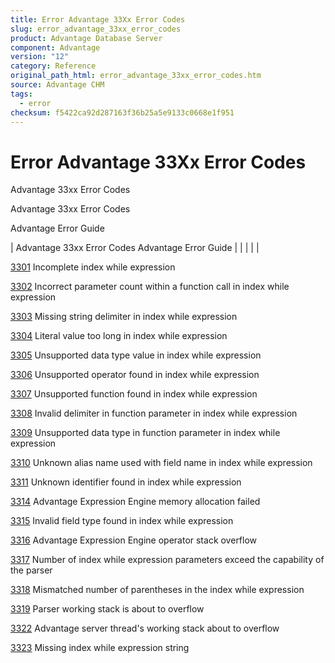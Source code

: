```yaml
---
title: Error Advantage 33Xx Error Codes
slug: error_advantage_33xx_error_codes
product: Advantage Database Server
component: Advantage
version: "12"
category: Reference
original_path_html: error_advantage_33xx_error_codes.htm
source: Advantage CHM
tags:
  - error
checksum: f5422ca92d287163f36b25a5e9133c0668e1f951
---
```


# Error Advantage 33Xx Error Codes

Advantage 33xx Error Codes

Advantage 33xx Error Codes

Advantage Error Guide

| Advantage 33xx Error Codes  Advantage Error Guide |  |  |  |  |

[3301](error_3301_incomplete_index_while_expression.md) Incomplete index while expression

[3302](error_3302_incorrect_parameter_count_within_a_function_call_in_index_while_expression.md) Incorrect parameter count within a function call in index while expression

[3303](error_3303_missing_string_delimiter_in_index_while_expression.md) Missing string delimiter in index while expression

[3304](error_3304_literal_value_too_long_in_index_while_expression.md) Literal value too long in index while expression

[3305](error_3305_unsupported_data_type_value_in_index_while_expression.md) Unsupported data type value in index while expression

[3306](error_3306_unsupported_operator_found_in_index_while_expression.md) Unsupported operator found in index while expression

[3307](error_3307_unsupported_function_found_in_index_while_expression.md) Unsupported function found in index while expression

[3308](error_3308_invalid_delimiter_in_function_parameter_in_index_while_expression.md) Invalid delimiter in function parameter in index while expression

[3309](error_3309_unsupported_data_type_in_function_parameter_in_index_while_expression.md) Unsupported data type in function parameter in index while expression

[3310](error_3310_unknown_alias_name_used_with_field_name_in_index_while_expression.md) Unknown alias name used with field name in index while expression

[3311](error_3311_unknown_identifier_found_in_index_while_expression.md) Unknown identifier found in index while expression

[3314](error_3314_advantage_expression_engine_memory_allocation_failed.md) Advantage Expression Engine memory allocation failed

[3315](error_3315_invalid_field_type_found_in_index_while_expression.md) Invalid field type found in index while expression

[3316](error_3316_advantage_expression_engine_operator_stack_overflow.md) Advantage Expression Engine operator stack overflow

[3317](error_3317_number_of_index_while_expression_parameters_exceed_the_capability_of_the_parser.md) Number of index while expression parameters exceed the capability of the parser

[3318](error_3318_mismatched_number_of_parentheses_in_the_index_while_expression.md) Mismatched number of parentheses in the index while expression

[3319](error_3319_parser_working_stack_is_about_to_overflow.md) Parser working stack is about to overflow

[3322](error_3322_advantage_server_thread_s_working_stack_about_to_overflow.md) Advantage server thread's working stack about to overflow

[3323](error_3323_missing_index_while_expression_string.md) Missing index while expression string
